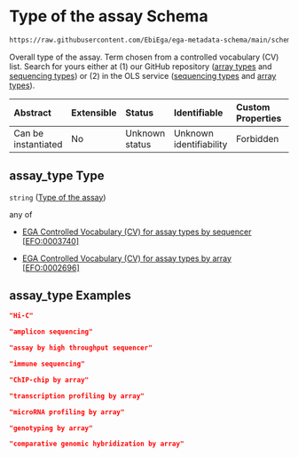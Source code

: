 # Type of the assay Schema

```txt
https://raw.githubusercontent.com/EbiEga/ega-metadata-schema/main/schemas/EGA.experiment.json#/properties/assay_type_descriptor/properties/assay_type
```

Overall type of the assay. Term chosen from a controlled vocabulary (CV) list. Search for yours either at (1) our GitHub repository ([array types](https://github.com/EbiEga/ega-metadata-schema/tree/main/schemas/controlled_vocabulary_schemas/EGA.cv.assay_type_by_array.json) and [sequencing types](https://github.com/EbiEga/ega-metadata-schema/tree/main/schemas/controlled_vocabulary_schemas/EGA.cv.assay_type_by_sequencer.json)) or (2) in the OLS service ([sequencing types](http://www.ebi.ac.uk/efo/EFO_0003740) and [array types](http://www.ebi.ac.uk/efo/EFO_0002696)).

| Abstract            | Extensible | Status         | Identifiable            | Custom Properties | Additional Properties | Access Restrictions | Defined In                                                                           |
| :------------------ | :--------- | :------------- | :---------------------- | :---------------- | :-------------------- | :------------------ | :----------------------------------------------------------------------------------- |
| Can be instantiated | No         | Unknown status | Unknown identifiability | Forbidden         | Allowed               | none                | [EGA.experiment.json\*](../../../schemas/EGA.experiment.json "open original schema") |

## assay\_type Type

`string` ([Type of the assay](ega-9-properties-type-of-assay-properties-type-of-the-assay.md))

any of

*   [EGA Controlled Vocabulary (CV) for assay types by sequencer \[EFO:0003740\]](ega-6.md "check type definition")

*   [EGA Controlled Vocabulary (CV) for assay types by array \[EFO:0002696\]](ega-5.md "check type definition")

## assay\_type Examples

```json
"Hi-C"
```

```json
"amplicon sequencing"
```

```json
"assay by high throughput sequencer"
```

```json
"immune sequencing"
```

```json
"ChIP-chip by array"
```

```json
"transcription profiling by array"
```

```json
"microRNA profiling by array"
```

```json
"genotyping by array"
```

```json
"comparative genomic hybridization by array"
```
